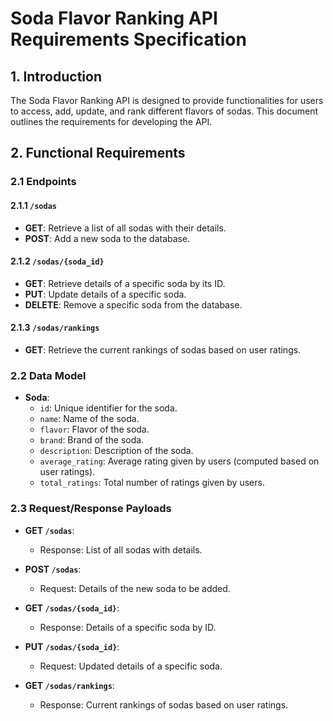 # Soda Flavor Ranking API Requirements Specification

## 1. Introduction

The Soda Flavor Ranking API is designed to provide functionalities for users to access, add, update, and rank different flavors of sodas. This document outlines the requirements for developing the API.

## 2. Functional Requirements

### 2.1 Endpoints

#### 2.1.1 `/sodas`

- **GET**: Retrieve a list of all sodas with their details.
- **POST**: Add a new soda to the database.

#### 2.1.2 `/sodas/{soda_id}`

- **GET**: Retrieve details of a specific soda by its ID.
- **PUT**: Update details of a specific soda.
- **DELETE**: Remove a specific soda from the database.

#### 2.1.3 `/sodas/rankings`

- **GET**: Retrieve the current rankings of sodas based on user ratings.

### 2.2 Data Model

- **Soda**:
  - `id`: Unique identifier for the soda.
  - `name`: Name of the soda.
  - `flavor`: Flavor of the soda.
  - `brand`: Brand of the soda.
  - `description`: Description of the soda.
  - `average_rating`: Average rating given by users (computed based on user ratings).
  - `total_ratings`: Total number of ratings given by users.

### 2.3 Request/Response Payloads

- **GET `/sodas`**:

  - Response: List of all sodas with details.

- **POST `/sodas`**:
  - Request: Details of the new soda to be added.
- **GET `/sodas/{soda_id}`**:

  - Response: Details of a specific soda by ID.

- **PUT `/sodas/{soda_id}`**:

  - Request: Updated details of a specific soda.

- **GET `/sodas/rankings`**:
  - Response: Current rankings of sodas based on user ratings.
